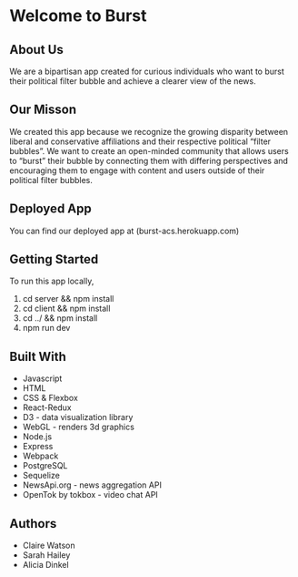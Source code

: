 # Welcome to Burst

## About Us
We are a bipartisan app created for curious individuals who want to burst their political filter bubble and achieve a clearer view of the news.

## Our Misson
We created this app because we recognize the growing disparity between liberal and conservative affiliations and their respective political “filter bubbles”. We want to create an open-minded community that allows users to “burst” their bubble by connecting them with differing perspectives and encouraging them to engage with content and users outside of their political filter bubbles.

## Deployed App
You can find our deployed app at (burst-acs.herokuapp.com)

## Getting Started
To run this app locally, 
1. cd server && npm install
2. cd client && npm install
3. cd ../ && npm install
4. npm run dev

## Built With
* Javascript
* HTML
* CSS & Flexbox
* React-Redux
* D3 - data visualization library
* WebGL - renders 3d graphics
* Node.js
* Express
* Webpack
* PostgreSQL
* Sequelize 
* NewsApi.org - news aggregation API
* OpenTok by tokbox - video chat API

## Authors
* Claire Watson
* Sarah Hailey
* Alicia Dinkel

